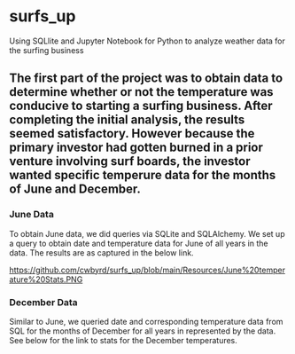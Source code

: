 # surfs_up
Using SQLlite and Jupyter Notebook for Python to analyze weather data for the surfing business
## The first part of the project was to obtain data to determine whether or not the temperature was conducive to starting a surfing business. After completing the initial analysis, the results seemed satisfactory. However because the primary investor had gotten burned in a prior venture involving surf boards, the investor wanted specific temperure data for the months of June and December. 

### June Data 
To obtain June data, we did queries via SQLite and SQLAlchemy. We set up a query to obtain date and temperature data for June of all years in the data. The results are as captured in the below link. 

https://github.com/cwbyrd/surfs_up/blob/main/Resources/June%20temperature%20Stats.PNG


### December Data
Similar to June, we queried date and corresponding temperature data from SQL for the months of December for all years in represented by the data. See below for the link to stats for the December temperatures. 

